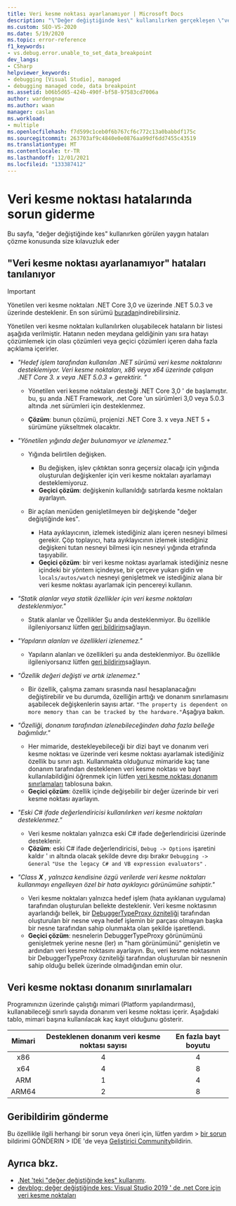 ```yaml
---
title: Veri kesme noktası ayarlanamıyor | Microsoft Docs
description: "\"Değer değiştiğinde kes\" kullanılırken gerçekleşen \"veri kesme noktası hataları ayarlanamıyor\" açıklamalarını, çözümlerini ve geçici çözümlerini bulun."
ms.custom: SEO-VS-2020
ms.date: 5/19/2020
ms.topic: error-reference
f1_keywords:
- vs.debug.error.unable_to_set_data_breakpoint
dev_langs:
- CSharp
helpviewer_keywords:
- debugging [Visual Studio], managed
- debugging managed code, data breakpoint
ms.assetid: b06b5d65-424b-490f-bf58-97583cd7006a
author: wardengnaw
ms.author: waan
manager: caslan
ms.workload:
- multiple
ms.openlocfilehash: f7d599c1ceb0f6b767cf6c772c13a0babbdf175c
ms.sourcegitcommit: 263703af9c4840e0e0876aa99df6dd7455c43519
ms.translationtype: MT
ms.contentlocale: tr-TR
ms.lasthandoff: 12/01/2021
ms.locfileid: "133387412"
---
```

# <a name="troubleshooting-data-breakpoint-errors"></a>Veri kesme noktası hatalarında sorun giderme
Bu sayfa, "değer değiştiğinde kes" kullanırken görülen yaygın hataları çözme konusunda size kılavuzluk eder

## <a name="diagnosing-unable-to-set-data-breakpoint-errors"></a>"Veri kesme noktası ayarlanamıyor" hataları tanılanıyor
> [!IMPORTANT]
> Yönetilen veri kesme noktaları .NET Core 3,0 ve üzerinde .NET 5.0.3 ve üzerinde desteklenir. En son sürümü [buradan](https://dotnet.microsoft.com/download)indirebilirsiniz.

Yönetilen veri kesme noktaları kullanılırken oluşabilecek hataların bir listesi aşağıda verilmiştir. Hatanın neden meydana geldiğinin yanı sıra hatayı çözümlemek için olası çözümleri veya geçici çözümleri içeren daha fazla açıklama içerirler.

- *"Hedef işlem tarafından kullanılan .NET sürümü veri kesme noktalarını desteklemiyor. Veri kesme noktaları, x86 veya x64 üzerinde çalışan .NET Core 3. x veya .NET 5.0.3 + gerektirir. "*

  - Yönetilen veri kesme noktaları desteği .NET Core 3,0 ' de başlamıştır. bu, şu anda .NET Framework, .net Core 'un sürümleri 3,0 veya 5.0.3 altında .net sürümleri için desteklenmez. 
    
  - **Çözüm**: bunun çözümü, projenizi .NET Core 3. x veya .NET 5 + sürümüne yükseltmek olacaktır.

- *"Yönetilen yığında değer bulunamıyor ve izlenemez."*
  - Yığında belirtilen değişken.
    - Bu değişken, işlev çıktıktan sonra geçersiz olacağı için yığında oluşturulan değişkenler için veri kesme noktaları ayarlamayı desteklemiyoruz.
    - **Geçici çözüm**: değişkenin kullanıldığı satırlarda kesme noktaları ayarlayın.

  - Bir açılan menüden genişletilmeyen bir değişkende "değer değiştiğinde kes".
    - Hata ayıklayıcının, izlemek istediğiniz alanı içeren nesneyi bilmesi gerekir. Çöp toplayıcı, hata ayıklayıcının izlemek istediğiniz değişkeni tutan nesneyi bilmesi için nesneyi yığında etrafında taşıyabilir. 
    - **Geçici çözüm**: bir veri kesme noktası ayarlamak istediğiniz nesne içindeki bir yöntem içindeyse, bir çerçeve yukarı gidin ve `locals/autos/watch` nesneyi genişletmek ve istediğiniz alana bir veri kesme noktası ayarlamak için pencereyi kullanın.

- *"Statik alanlar veya statik özellikler için veri kesme noktaları desteklenmiyor."*
    
  - Statik alanlar ve Özellikler Şu anda desteklenmiyor. Bu özellikle ilgileniyorsanız lütfen [geri bildirim](#provide-feedback)sağlayın.

- *"Yapıların alanları ve özellikleri izlenemez."*

  - Yapıların alanları ve özellikleri şu anda desteklenmiyor. Bu özellikle ilgileniyorsanız lütfen [geri bildirim](#provide-feedback)sağlayın.

- *"Özellik değeri değişti ve artık izlenemez."*

  - Bir özellik, çalışma zamanı sırasında nasıl hesaplanacağını değiştirebilir ve bu durumda, özelliğin arttığı ve donanım sınırlamasını aşabilecek değişkenlerin sayısı artar. `"The property is dependent on more memory than can be tracked by the hardware."`Aşağıya bakın.

- *"Özelliği, donanım tarafından izlenebileceğinden daha fazla belleğe bağımlıdır."*
    
  - Her mimaride, destekleyebileceği bir dizi bayt ve donanım veri kesme noktası ve üzerinde veri kesme noktası ayarlamak istediğiniz özellik bu sınırı aştı. Kullanmakta olduğunuz mimaride kaç tane donanım tarafından desteklenen veri kesme noktası ve bayt kullanılabildiğini öğrenmek için lütfen [veri kesme noktası donanım sınırlamaları](#data-breakpoint-hardware-limitations) tablosuna bakın. 
  - **Geçici çözüm**: özellik içinde değişebilir bir değer üzerinde bir veri kesme noktası ayarlayın.

- *"Eski C# ifade değerlendiricisi kullanılırken veri kesme noktaları desteklenmez."*

  - Veri kesme noktaları yalnızca eski C# ifade değerlendiricisi üzerinde desteklenir. 
  - **Çözüm**: eski C# ifade değerlendiricisi, `Debug -> Options` işaretini kaldır ' ın altında olacak şekilde devre dışı bırakır `Debugging -> General` `"Use the legacy C# and VB expression evaluators"` .

- *"Class **X** , yalnızca kendisine özgü verilerde veri kesme noktaları kullanmayı engelleyen özel bir hata ayıklayıcı görünümüne sahiptir."*
  
  - Veri kesme noktaları yalnızca hedef işlem (hata ayıklanan uygulama) tarafından oluşturulan bellekte desteklenir. Veri kesme noktasının ayarlandığı bellek, bir [DebuggerTypeProxy özniteliği](using-debuggertypeproxy-attribute.md) tarafından oluşturulan bir nesne veya hedef işlemin bir parçası olmayan başka bir nesne tarafından sahip olunmakta olan şekilde işaretlendi.
  - **Geçici çözüm**: nesnelerin DebuggerTypeProxy görünümünü genişletmek yerine nesne (ler) ın "ham görünümünü" genişletin ve ardından veri kesme noktasını ayarlayın. Bu, veri kesme noktasının bir DebuggerTypeProxy özniteliği tarafından oluşturulan bir nesnenin sahip olduğu bellek üzerinde olmadığından emin olur.

## <a name="data-breakpoint-hardware-limitations"></a>Veri kesme noktası donanım sınırlamaları

Programınızın üzerinde çalıştığı mimari (Platform yapılandırması), kullanabileceği sınırlı sayıda donanım veri kesme noktası içerir. Aşağıdaki tablo, mimari başına kullanılacak kaç kayıt olduğunu gösterir.

| Mimari | Desteklenen donanım veri kesme noktası sayısı | En fazla bayt boyutu|
| :-------------: |:-------------:| :-------------:|
| x86 | 4 | 4 |
| x64 | 4 | 8 |
| ARM | 1 | 4 |
| ARM64 | 2 | 8 |

## <a name="provide-feedback"></a>Geribildirim gönderme

Bu özellikle ilgili herhangi bir sorun veya öneri için, lütfen yardım > [bir sorun](../ide/how-to-report-a-problem-with-visual-studio.md) bildirimi GÖNDERIN > IDE 'de veya [Geliştirici Community](https://aka.ms/feedback/suggest?space=8)bildirin.

## <a name="see-also"></a>Ayrıca bkz.

- [.Net 'teki "değer değiştiğinde kes" kullanımı](using-breakpoints.md#BKMK_set_a_data_breakpoint_managed).
- [devblog: değer değiştiğinde kes: Visual Studio 2019 ' de .net Core için veri kesme noktaları](https://devblogs.microsoft.com/visualstudio/break-when-value-changes-data-breakpoints-for-net-core-in-visual-studio-2019/)
